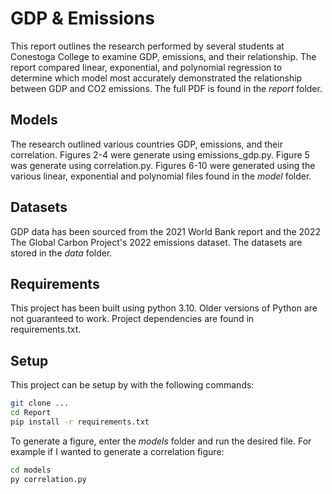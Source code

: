 
# GDP & Emissions

This report outlines the research performed by several students at Conestoga College to examine GDP, emissions, and their relationship. The report compared linear, exponential, and polynomial regression to determine which model most accurately demonstrated the relationship between GDP and CO2 emissions. The full PDF is found in the *report* folder.

## Models

The research outlined various countries GDP, emissions, and their correlation. Figures 2-4 were generate using emissions_gdp.py. Figure 5 was generate using correlation.py. Figures 6-10 were generated using the various linear, exponential and polynomial files found in the *model* folder.

## Datasets

GDP data has been sourced from the 2021 World Bank report and the 2022 The Global Carbon Project's 2022 emissions dataset. The datasets are stored in the *data* folder.

## Requirements

This project has been built using python 3.10. Older versions of Python are not guaranteed to work. Project dependencies are found in requirements.txt.

## Setup

This project can be setup by with the following commands:

```bash
git clone ...
cd Report
pip install -r requirements.txt
```
To generate a figure, enter the *models* folder and run the desired file. For example if I wanted to generate a correlation figure:

```bash
cd models
py correlation.py
```
